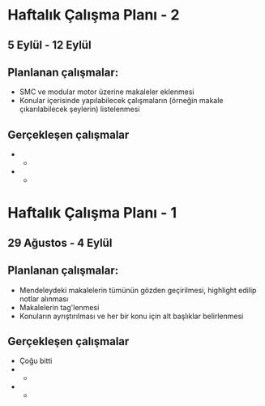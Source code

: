 # Haftalık Çalışma Planı - 2

## 5 Eylül - 12 Eylül

## Planlanan çalışmalar:
* SMC ve modular motor üzerine makaleler eklenmesi
* Konular içerisinde yapılabilecek çalışmaların (örneğin makale çıkarılabilecek şeylerin) listelenmesi

## Gerçekleşen çalışmalar
* -
* -

# Haftalık Çalışma Planı - 1

## 29 Ağustos - 4 Eylül

## Planlanan çalışmalar:
* Mendeleydeki makalelerin tümünün gözden geçirilmesi, highlight edilip notlar alınması
* Makalelerin tag'lenmesi
* Konuların ayrıştırılması ve her bir konu için alt başlıklar belirlenmesi

## Gerçekleşen çalışmalar
* Çoğu bitti
* -
* -

